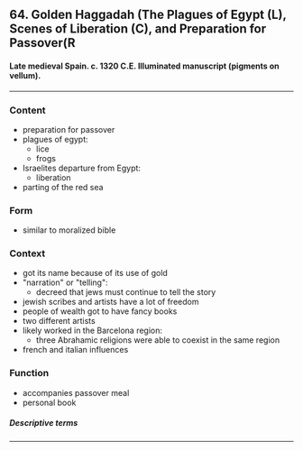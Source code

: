 <!-- order:7 -->
## 64. Golden Haggadah (The Plagues of Egypt (L), Scenes of Liberation (C), and Preparation for Passover(R

#### Late medieval Spain. c. 1320 C.E. Illuminated manuscript (pigments on vellum).

---

### Content
- preparation for passover
- plagues of egypt:
  - lice
  - frogs
- Israelites departure from Egypt:
  - liberation
- parting of the red sea

### Form
- similar to moralized bible

### Context
- got its name because of its use of gold
- "narration" or "telling":
  - decreed that jews must continue to tell the story
- jewish scribes and artists have a lot of freedom
- people of wealth got to have fancy books
- two different artists
- likely worked in the Barcelona region:
  - three Abrahamic religions were able to coexist in the same region
- french and italian influences

### Function
- accompanies passover meal
- personal book

##### Descriptive terms

---

















